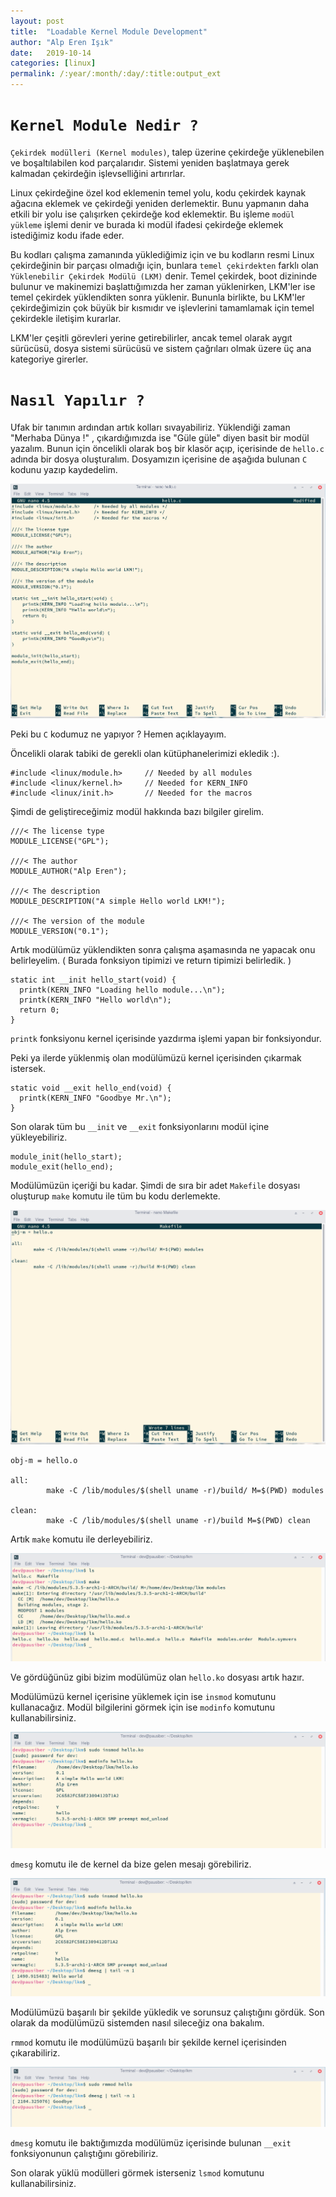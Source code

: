 ```yaml
---
layout: post
title:  "Loadable Kernel Module Development"
author: "Alp Eren Işık"
date:   2019-10-14
categories: [linux]
permalink: /:year/:month/:day/:title:output_ext
---
```


# `Kernel Module Nedir ?`

`Çekirdek modülleri (Kernel modules)`, talep üzerine çekirdeğe yüklenebilen ve boşaltılabilen kod parçalarıdır. Sistemi yeniden başlatmaya gerek kalmadan çekirdeğin işlevselliğini artırırlar.

Linux çekirdeğine özel kod eklemenin temel yolu, kodu çekirdek kaynak ağacına eklemek ve çekirdeği yeniden derlemektir. Bunu yapmanın daha etkili bir yolu ise çalışırken çekirdeğe kod eklemektir. Bu işleme `modül yükleme` işlemi denir ve burada ki modül ifadesi çekirdeğe eklemek istediğimiz kodu ifade eder.

Bu kodları çalışma zamanında yüklediğimiz için ve bu kodların resmi Linux çekirdeğinin bir parçası olmadığı için, bunlara `temel çekirdekten` farklı olan `Yüklenebilir Çekirdek Modülü (LKM)` denir. Temel çekirdek, boot dizininde bulunur ve makinemizi başlattığımızda her zaman yüklenirken, LKM'ler ise temel çekirdek yüklendikten sonra yüklenir. Bununla birlikte, bu LKM'ler çekirdeğimizin çok büyük bir kısmıdır ve işlevlerini tamamlamak için temel çekirdekle iletişim kurarlar.

LKM'ler çeşitli görevleri yerine getirebilirler, ancak temel olarak aygıt sürücüsü, dosya sistemi sürücüsü ve sistem çağrıları olmak üzere üç ana kategoriye girerler.

# `Nasıl Yapılır ?`

Ufak bir tanımın ardından artık kolları sıvayabiliriz. Yüklendiği zaman "Merhaba Dünya !" , çıkardığımızda ise "Güle güle" diyen basit bir modül yazalım. Bunun için öncelikli olarak boş bir klasör açıp, içerisinde de `hello.c` adında bir dosya oluşturalım. Dosyamızın içerisine de aşağıda bulunan `C` kodunu yazıp kaydedelim.

![hello.c](/static/img/posts/LKM/1.png)

Peki bu `C` kodumuz ne yapıyor ? Hemen açıklayayım.

Öncelikli olarak tabiki de gerekli olan kütüphanelerimizi ekledik :).

    #include <linux/module.h>     // Needed by all modules
    #include <linux/kernel.h>     // Needed for KERN_INFO
    #include <linux/init.h>       // Needed for the macros

Şimdi de geliştireceğimiz modül hakkında bazı bilgiler girelim.

    ///< The license type
    MODULE_LICENSE("GPL");

    ///< The author  
    MODULE_AUTHOR("Alp Eren");

    ///< The description  
    MODULE_DESCRIPTION("A simple Hello world LKM!");

    ///< The version of the module
    MODULE_VERSION("0.1");

Artık modülümüz yüklendikten sonra çalışma aşamasında ne yapacak onu belirleyelim. ( Burada fonksiyon tipimizi ve return tipimizi belirledik. )

    static int __init hello_start(void) {   
      printk(KERN_INFO "Loading hello module...\n");
      printk(KERN_INFO "Hello world\n");
      return 0;
    }

`printk` fonksiyonu kernel içerisinde yazdırma işlemi yapan bir fonksiyondur.

Peki ya ilerde yüklenmiş olan modülümüzü kernel içerisinden çıkarmak istersek.

    static void __exit hello_end(void) {
      printk(KERN_INFO "Goodbye Mr.\n");
    }

Son olarak tüm bu `__init` ve `__exit` fonksiyonlarını modül içine yükleyebiliriz.

    module_init(hello_start);
    module_exit(hello_end);

Modülümüzün içeriği bu kadar. Şimdi de sıra bir adet `Makefile` dosyası oluşturup `make` komutu ile tüm bu kodu derlemekte.

![makefile](/static/img/posts/LKM/2.png)

    obj-m = hello.o

    all:
            make -C /lib/modules/$(shell uname -r)/build/ M=$(PWD) modules

    clean:
            make -C /lib/modules/$(shell uname -r)/build M=$(PWD) clean

Artık `make` komutu ile derleyebiliriz.

![make](/static/img/posts/LKM/3.png)

Ve gördüğünüz gibi bizim modülümüz olan `hello.ko` dosyası artık hazır.

Modülümüzü kernel içerisine yüklemek için ise `insmod` komutunu kullanacağız. Modül bilgilerini görmek için ise `modinfo` komutunu kullanabilirsiniz.

![insmod](/static/img/posts/LKM/4.png)

`dmesg` komutu ile de kernel da bize gelen mesajı görebiliriz.

![dmesg](/static/img/posts/LKM/5.png)

Modülümüzü başarılı bir şekilde yükledik ve sorunsuz çalıştığını gördük. Son olarak da modülümüzü sistemden nasıl sileceğiz ona bakalım.

`rmmod` komutu ile modülümüzü başarılı bir şekilde kernel içerisinden çıkarabiliriz.

![rmmod](/static/img/posts/LKM/6.png)

`dmesg` komutu ile baktığımızda modülümüz içerisinde bulunan `__exit` fonksiyonunun çalıştığını görebiliriz.

Son olarak yüklü modülleri görmek isterseniz `lsmod` komutunu kullanabilirsiniz.
